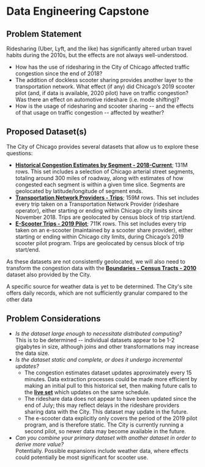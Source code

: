 # Data Engineering Capstone

## Problem Statement

Ridesharing (Uber, Lyft, and the like) has significantly altered urban travel habits during the 2010s, but the effects are not always well-understood. 

* How has the use of ridesharing in the City of Chicago affected traffic congestion since the end of 2018?
* The addition of dockless scooter sharing provides another layer to the transportation network. What effect (if any) did Chicago’s 2019 scooter pilot (and, if data is available, 2020 pilot) have on traffic congestion? Was there an effect on automotive rideshare (i.e. mode shifting)?
* How is the usage of ridesharing and scooter sharing -- and the effects of that usage on traffic congestion -- affected by weather?

## Proposed Dataset(s)

The City of Chicago provides several datasets that allow us to explore these questions:

* **[Historical Congestion Estimates by Segment - 2018-Current](https://data.cityofchicago.org/Transportation/Chicago-Traffic-Tracker-Historical-Congestion-Esti/sxs8-h27x)**; 131M rows. This set includes a selection of Chicago arterial street segments, totaling around 300 miles of roadway, along with estimates of how congested each segment is within a given time slice. Segments are geolocated by latitude/longitude of segment ends.
* **[Transportation Network Providers - Trips](https://data.cityofchicago.org/Transportation/Transportation-Network-Providers-Trips/m6dm-c72p)**; 159M rows. This set includes every trip taken on a Transportation Network Provider (rideshare operator), either starting or ending within Chicago city limits since November 2018. Trips are geolocated by census block of trip start/end.
* **[E-Scooter Trips - 2019 Pilot](https://data.cityofchicago.org/Transportation/E-Scooter-Trips-2019-Pilot/2kfw-zvte)**; 711K rows. This set includes every trip taken on an e-scooter (maintained by a scooter share provider), either starting or ending within Chicago city limits, during Chicago’s 2019 scooter pilot program. Trips are geolocated by census block of trip start/end.

As these datasets are not consistently geolocated, we will also need to transform the congestion data with the **[Boundaries - Census Tracts - 2010](https://data.cityofchicago.org/Facilities-Geographic-Boundaries/Boundaries-Census-Tracts-2010/5jrd-6zik)** dataset also provided by the City.

A specific source for weather data is yet to be determined. The City's site offers daily records, which are not sufficiently granular compared to the other data

## Problem Considerations

* _Is the dataset large enough to necessitate distributed computing?_ \
This is to be determined -- individual datasets appear to be 1-2 gigabytes in size, although joins and other transformations may increase the data size.
* _Is the dataset static and complete, or does it undergo incremental updates?_
    * The congestion estimates dataset updates approximately every 15 minutes. Data extraction processes could be made more efficient by making an initial pull to this historical set, then making future calls to the **[live set](https://data.cityofchicago.org/Transportation/Chicago-Traffic-Tracker-Congestion-Estimates-by-Se/n4j6-wkkf)** which updates on the same schedule.
    * The rideshare data does not appear to have been updated since the end of July; this may reflect delays in the rideshare providers sharing data with the City. This dataset may update in the future.
    * The e-scooter data explicitly only covers the period of the 2019 pilot program, and is therefore static. The City is currently running a second pilot, so newer data may become available in the future.
* _Can you combine your primary dataset with another dataset in order to derive more value?_ \
Potentially. Possible expansions include weather data, where effects could potentially be most significant for scooter use.
